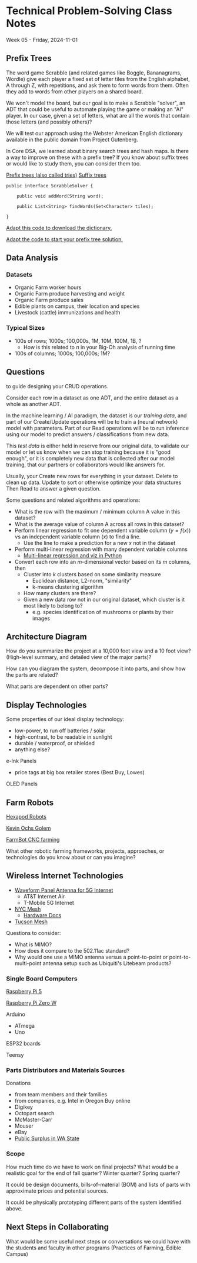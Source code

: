 # Technical Problem-Solving Class Notes
Week 05 - Friday, 2024-11-01

## Prefix Trees

The word game Scrabble (and related games like Boggle, Bananagrams, Wordle) give each player a fixed set of letter tiles from the English alphabet, A through Z, with repetitions, and ask them to form words from them. Often they add to words from other players on a shared board.

We won't model the board, but our goal is to make a Scrabble "solver", an ADT that could be useful to automate playing the game or making an "AI" player. In our case, given a set of letters, what are all the words that contain those letters (and possibly others)?

We will test our approach using the Webster American English dictionary available in the public domain from Project Gutenberg.

In Core DSA, we learned about binary search trees and hash maps. Is there a way to improve on these with a prefix tree? If you know about suffix trees or would like to study them, you can consider them too.

[Prefix trees (also called tries)]()
[Suffix trees]()
```
public interface ScrabbleSolver {

	public void addWord(String word);
	
	public List<String> findWords(Set<Character> tiles);

}
```

[Adapt this code to download the dictionary.](https://github.com/TheEvergreenStateCollege/upper-division-cs-24-25/blob/main/dsa-24au/week-04/dl-dictionary.sh)

[Adapt the code to start your prefix tree solution.](../code/)


## Data Analysis

### Datasets
* Organic Farm worker hours
* Organic Farm produce harvesting and weight
* Organic Farm produce sales
* Edible plants on campus, their location and species
* Livestock (cattle) immunizations and health
### Typical Sizes
* 100s of rows; 1000s; 100,000s, 1M, 10M, 100M, 1B, ?
	* How is this related to $n$ in your Big-Oh analysis of running time
* 100s of columns; 1000s; 100,000s; 1M?

## Questions
to guide designing your CRUD operations.

Consider each row in a dataset as one ADT, and the entire dataset as a whole as another ADT.

In the machine learning / AI paradigm, the dataset is our *training data*, and part of our Create/Update operations will be to train a (neural network) model with parameters. Part of our Read operations will be to run inference using our model to predict answers / classifications from new data.

This *test data* is either held in reserve from our original data, to validate our model or let us know when we can stop training because it is "good enough", or it is completely new data that is collected after our model training, that our partners or collaborators would like answers for.

Usually, your Create new rows for everything in your dataset.
Delete to clean up data.
Update to sort or otherwise optimize your data structures
Then Read to answer a given question.

Some questions and related algorithms and operations:
* What is the row with the maximum / minimum column A value in this dataset?
* What is the average value of column A across all rows in this dataset?
* Perform linear regression to fit one dependent variable column ($y = f(x)$) vs an independent variable column ($x$) to find a line.
	* Use the line to make a prediction for a new $x$ not in the dataset
* Perform multi-linear regression with many dependent variable columns
	* [Multi-linear regression and viz in Python](https://aegis4048.github.io/mutiple_linear_regression_and_visualization_in_python)
* Convert each row into an $m$-dimensional vector based on its $m$ columns, then
	* Cluster into $k$ clusters based on some similarity measure
		* Euclidean distance, L2-norm, "similarity"
		* k-means clustering algorithm
	* How many clusters are there?
	* Given a new data row not in our original dataset, which cluster is it most likely to belong to?
		* e.g. species identification of mushrooms or plants by their images

## Architecture Diagram

How do you summarize the project at a 10,000 foot view and a 10 foot view? (High-level summary, and detailed view of the major parts)?

How can you diagram the system, decompose it into parts, and show how the parts are related?

What parts are dependent on other parts?
## Display Technologies

Some properties of our ideal display technology:
* low-power, to run off batteries / solar
* high-contrast, to be readable in sunlight
* durable / waterproof, or shielded 
* anything else?

e-Ink Panels
* price tags at big box retailer stores (Best Buy, Lowes)

OLED Panels

## Farm Robots

[Hexapod Robots](https://intorobotics.com/11-diy-hexapod-robots/)

[Kevin Ochs Golem]()

[FarmBot CNC farming](https://farm.bot/)

What other robotic farming frameworks, projects, approaches, or technologies do you know about or can you imagine?
## Wireless Internet Technologies

* [Waveform Panel Antenna for 5G Internet](https://www.waveform.com/pages/mimo-antenna-launch)
	* AT&T Internet Air
	* T-Mobile 5G Internet
* [NYC Mesh](https://www.nycmesh.net/)
	* [Hardware Docs](https://wiki.mesh.nycmesh.net/books/3-hardware-firmware)
* [Tucson Mesh](https://www.tucsonmesh.net/)

Questions to consider:
* What is MIMO?
* How does it compare to the 502.11ac standard?
* Why would one use a MIMO antenna versus a point-to-point or point-to-multi-point antenna setup such as Ubiquiti's Litebeam products?

### Single Board Computers

[Raspberry Pi 5]()

[Raspberry Pi Zero W]()

Arduino
* ATmega
* Uno

ESP32 boards

Teensy

### Parts Distributors and Materials Sources

Donations
* from team members and their families
* from companies, e.g. Intel in Oregon
Buy online
* Digikey
* Octopart search
* McMaster-Carr
* Mouser
* eBay
* [Public Surplus in WA State](https://www.publicsurplus.com/sms/all,wa/browse/home)
### Scope
How much time do we have to work on final projects?
What would be a realistic goal for the end of fall quarter? Winter quarter? Spring quarter?

It could be design documents, bills-of-material (BOM) and lists of parts with approximate prices and potential sources.

It could be physically prototyping different parts of the system identified above.
## Next Steps in Collaborating 
What would be some useful next steps or conversations we could have with the students and faculty in other programs (Practices of Farming, Edible Campus)